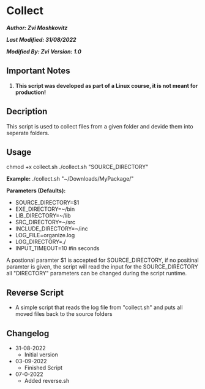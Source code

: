# Collect
**_Author: Zvi Moshkovitz_**

**_Last Modified: 31/08/2022_**

**_Modified By: Zvi_**
**_Version: 1.0_**

## Important Notes
1. **This script was developed as part of a Linux course, it is not meant for production!**

## Decription
This script is used to collect files from a given folder and devide them into seperate folders.

## Usage

chmod +x collect.sh
./collect.sh "SOURCE_DIRECTORY"

**Example:**
./collect.sh "~/Downloads/MyPackage/"

**Parameters (Defaults):**
* SOURCE_DIRECTORY=$1
* EXE_DIRECTORY=~/bin
* LIB_DIRECTORY=~/lib
* SRC_DIRECTORY=~/src
* INCLUDE_DIRECTORY=~/inc
* LOG_FILE=organize.log
* LOG_DIRECTORY=./
* INPUT_TIMEOUT=10 #in seconds

A postional paramter $1 is accepted for SOURCE_DIRECTORY, if no positinal paramter is given, the script will read the input for the SOURCE_DIRECTORY
all "DIRECTORY" parameters can be changed during the script runtime.

## Reverse Script
* A simple script that reads the log file from "collect.sh" and puts all moved files back to the source folders

## Changelog
* 31-08-2022
    * Initial version
* 03-09-2022
    * Finished Script
* 07-0-2022
    * Added reverse.sh